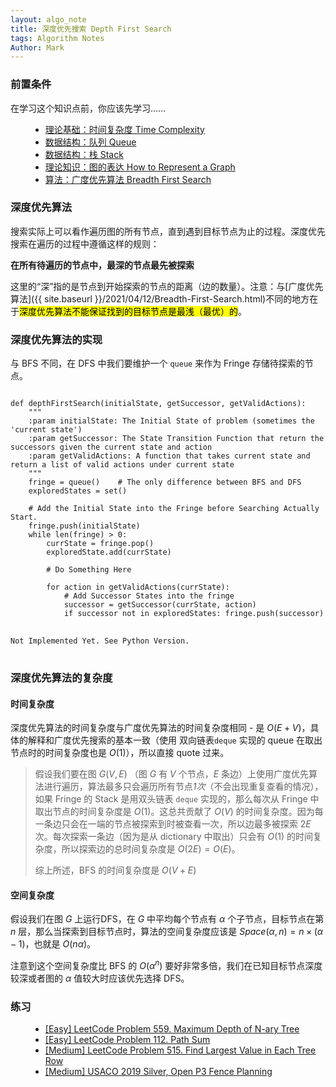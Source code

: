 ```yaml
---
layout: algo_note
title: 深度优先搜索 Depth First Search
tags: Algorithm Notes
Author: Mark
---
```


### 前置条件

在学习这个知识点前，你应该先学习……

<ul class="time-vertical" style="margin-left: 32px;">
    <li><online></online><a href="{{ site.baseurl }}/2021/03/02/Time-Complexity.html">理论基础：时间复杂度 Time Complexity</a></li>
    <li><offline></offline><a href="">数据结构：队列 Queue</a></li>
    <li><offline></offline><a href="">数据结构：栈 Stack</a></li>
    <li><offline></offline><a href="">理论知识：图的表达 How to Represent a Graph</a></li>
    <li><online></online><a href="{{ site.baseurl }}/2021/04/12/Breadth-First-Search.html">算法：广度优先算法 Breadth First Search</a></li>
</ul>

### 深度优先算法

搜索实际上可以看作遍历图的所有节点，直到遇到目标节点为止的过程。深度优先搜索在遍历的过程中遵循这样的规则：

**在所有待遍历的节点中，最深的节点最先被探索**

这里的“深”指的是节点到开始探索的节点的距离（边的数量）。注意：与[广度优先算法]({{ site.baseurl }}/2021/04/12/Breadth-First-Search.html)不同的地方在于<mark>深度优先算法不能保证找到的目标节点是最浅（最优）的</mark>。

### 深度优先算法的实现

与 BFS 不同，在 DFS 中我们要维护一个 `queue` 来作为 Fringe 存储待探索的节点。

<pre>
<code class="python">
def depthFirstSearch(initialState, getSuccessor, getValidActions):
    """
    :param initialState: The Initial State of problem (sometimes the 'current state')
    :param getSuccessor: The State Transition Function that return the successors given the current state and action
    :param getValidActions: A function that takes current state and return a list of valid actions under current state
    """
    fringe = queue()    # The only difference between BFS and DFS
    exploredStates = set()
    
    # Add the Initial State into the Fringe before Searching Actually Start.
    fringe.push(initialState)
    while len(fringe) > 0:
		currState = fringe.pop()
        exploredState.add(currState)
            
        # Do Something Here
        
        for action in getValidActions(currState):
            # Add Successor States into the fringe
            successor = getSuccessor(currState, action)
            if successor not in exploredStates: fringe.push(successor)
</code>
<code class="java">
Not Implemented Yet. See Python Version.
</code>
</pre>

### 深度优先算法的复杂度

#### 时间复杂度

深度优先算法的时间复杂度与广度优先算法的时间复杂度相同 - 是 $O(E + V)$，具体的解释和广度优先搜索的基本一致（使用 双向链表`deque` 实现的 queue 在取出节点时的时间复杂度也是 $O(1)$），所以直接 quote 过来。

> 假设我们要在图 $G(V, E)$ （图 $G$ 有 $V$ 个节点，$E$ 条边）上使用广度优先算法进行遍历，算法最多只会遍历所有节点*1次*（不会出现重复查看的情况），如果 Fringe 的 Stack 是用双头链表 `deque` 实现的，那么每次从 Fringe 中取出节点的时间复杂度是 $O(1)$。这总共贡献了 $O(V)$ 的时间复杂度。因为每一条边只会在一端的节点被探索到时被查看一次，所以边最多被探索 $2E$ 次。每次探索一条边（因为是从 dictionary 中取出）只会有 $O(1)$ 的时间复杂度，所以探索边的总时间复杂度是 $O(2E) = O(E)$。
> 
> 综上所述，BFS 的时间复杂度是 $O(V + E)$

#### 空间复杂度

假设我们在图 $G$ 上运行DFS，在 $G$ 中平均每个节点有 $\alpha$ 个子节点，目标节点在第 $n$ 层，那么当探索到目标节点时，算法的空间复杂度应该是 $Space(\alpha, n) = n \times (\alpha - 1)$，也就是 $O(n\alpha)$。

注意到这个空间复杂度比 BFS 的 $O(\alpha^n)$ 要好非常多倍，我们在已知目标节点深度较深或者图的 $\alpha$ 值较大时应该优先选择 DFS。

### 练习


<ul class="time-vertical" style="margin-left: 32px;">
        <li><online></online><a href="https://leetcode.com/problems/maximum-depth-of-n-ary-tree/">[Easy] LeetCode Problem 559. Maximum Depth of N-ary Tree</a></li>
        <li><online></online><a href="https://leetcode.com/problems/path-sum/">[Easy] LeetCode Problem 112. Path Sum</a></li>
        <li><online></online><a href="https://leetcode.com/problems/find-largest-value-in-each-tree-row/">[Medium] LeetCode Problem 515. Find Largest Value in Each Tree Row</a></li>
        <li><online></online><a href="http://www.usaco.org/index.php?page=viewproblem2&cpid=944">[Medium] USACO 2019 Silver, Open P3 Fence Planning</a></li>
</ul>
